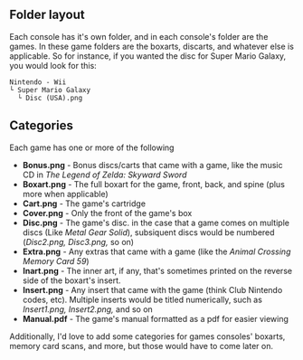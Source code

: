 ## Folder layout
Each console has it's own folder, and in each console's folder are the games. In these game folders are the boxarts, discarts, and whatever else is applicable. So for instance, if you wanted the disc for Super Mario Galaxy, you would look for this:
```
Nintendo - Wii
└ Super Mario Galaxy
  └ Disc (USA).png
```

## Categories
Each game has one or more of the following
- **Bonus.png** - Bonus discs/carts that came with a game, like the music CD in *The Legend of Zelda: Skyward Sword*
- **Boxart.png** - The full boxart for the game, front, back, and spine (plus more when applicable)
- **Cart.png** - The game's cartridge
- **Cover.png** - Only the front of the game's box
- **Disc.png** - The game's disc. in the case that a game comes on multiple discs (Like *Metal Gear Solid*), subsiquent discs would be numbered (*Disc2.png, Disc3.png,* so on)
- **Extra.png** - Any extras that came with a game (like the *Animal Crossing Memory Card 59*)
- **Inart.png** - The inner art, if any, that's sometimes printed on the reverse side of the boxart's insert.
- **Insert.png** - Any insert that came with the game (think Club Nintendo codes, etc). Multiple inserts would be titled numerically, such as *Insert1.png, Insert2.png,* and so on
- **Manual.pdf** - The game's manual formatted as a pdf for easier viewing



Additionally, I'd love to add some categories for games consoles' boxarts, memory card scans, and more, but those would have to come later on.
